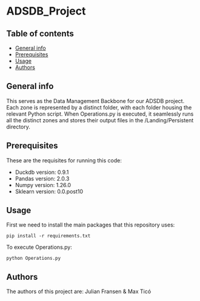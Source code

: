 # ADSDB_Project
## Table of contents
* [General info](#general-info)
* [Prerequisites](#prerequisites)
* [Usage](#usage)
* [Authors](#authors)

## General info
This serves as the Data Management Backbone for our ADSDB project. Each zone is represented by a distinct folder, 
with each folder housing the relevant Python script. When Operations.py is executed, it seamlessly runs all the 
distinct zones and stores their output files in the /Landing/Persistent directory. 

## Prerequisites
These are the requisites for running this code:
* Duckdb version: 0.9.1
* Pandas version: 2.0.3
* Numpy version: 1.26.0
* Sklearn version: 0.0.post10

## Usage
First we need to install the main packages that this repository uses:
```
pip install -r requirements.txt
```

To execute Operations.py:
```
python Operations.py
```

## Authors
The authors of this project are: Julian Fransen & Max Ticó
